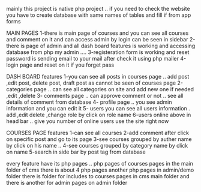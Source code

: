 mainly this project is native php project .. 
if you need to check the website you have to create database with same names  of tables and fill if from app forms 

MAIN PAGES 
1-there is main page of courses and you can see all courses and comment on it and can access admin by login can be seen in sidebar 
2-there  is page of admin and all dash board features is working and accessing database from php my admin .... 
3-registeration form is working and reset password is sending email to your mail after check it using php mailer 
4-login page and reset on it if you forget pass 
 
DASH BOARD features 
1-you can see all posts in courses page .. add post ,edit post, delete post, draft post as cannot be seen of courses page 
2-categories page .. can see all categories on  site and add new one if needed ,edit ,delete 
3- comments page .. can approve comment or not  .. see all details of comment from database 
4- profile page .. you see admin information and you can edit it 
5- users you can see all users  information . add ,edit delete ,change role by click on role name 
6-users online above in  head bar .. give you number of online users use the site right now 

COURSES PAGE features 
1-can see all courses 
2-add comment after click on specific post and go to its page 
3-see courses grouped by auther name by click on his name ..
4-see courses grouped by category name  by click on name 
5-search in side bar by post tag from database


every feature have its php pages .. php pages of courses pages in the main folder of cms there is about 4 php pages 
another php pages in admin/demo folder 
there is folder for includes to  courses  pages in cms main folder and there is another  for admin pages on admin folder  
